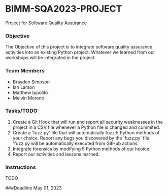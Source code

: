# BIMM-SQA2023-PROJECT
Project for Software Quality Assurance

### Objective
The Objective of this project is to integrate software quality assurance activities into an existing Python project. Whatever we learned from our workshops will be integrated in the project.

### Team Members
- Brayden Simpson
- Ian Larson
- Matthew Ippolito
- Melvin Moreno

### Tasks/TODO
1. Create a Git Hook that will run and report all security weaknesses in the project in a CSV file whenever a Python file  is changed and commited.
2. Create a 'fuzz.py' file that will automatically fuzz 5 Python methods of your choice. Report any bugs you discovered by the 'fuzz.py' file. 'fuzz.py will be automatically executed from GitHub actions.
3. Integrate forensics by modifying 5 Python methods of our hcoice.
4. Report our activities and lessons learned.

### Instructions
TODO

###Deadline
May 01, 2023

